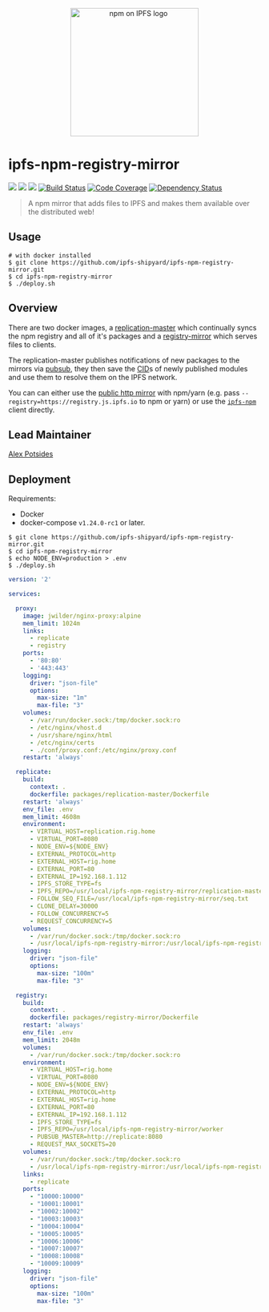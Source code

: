 <p align="center">
  <img src="https://github.com/ipfs-shipyard/ipfs-npm-registry-mirror/raw/master/img/npm-on-ipfs.svg?sanitize=true" alt="npm on IPFS logo" width="256" />
</p>

# ipfs-npm-registry-mirror

[![](https://img.shields.io/badge/made%20by-Protocol%20Labs-blue.svg?style=flat-square)](https://protocol.ai)
[![](https://img.shields.io/badge/project-IPFS-blue.svg?style=flat-square)](http://ipfs.io/)
[![](https://img.shields.io/badge/freenode-%23ipfs-blue.svg?style=flat-square)](http://webchat.freenode.net/?channels=%23ipfs)
[![Build Status](https://flat.badgen.net/travis/ipfs-shipyard/ipfs-npm-registry-mirror)](https://travis-ci.com/ipfs-shipyard/ipfs-npm-registry-mirror)
[![Code Coverage](https://codecov.io/gh/ipfs-shipyard/ipfs-npm-registry-mirror/branch/master/graph/badge.svg)](https://codecov.io/gh/ipfs-shipyard/ipfs-npm-registry-mirror)
[![Dependency Status](https://david-dm.org/ipfs-shipyard/ipfs-npm-registry-mirror.svg?style=flat-square)](https://david-dm.org/ipfs-shipyard/ipfs-npm-registry-mirror)

> A npm mirror that adds files to IPFS and makes them available over the distributed web!

## Usage

```console
# with docker installed
$ git clone https://github.com/ipfs-shipyard/ipfs-npm-registry-mirror.git
$ cd ipfs-npm-registry-mirror
$ ./deploy.sh
```

## Overview

There are two docker images, a [replication-master](./packages/replication-master/README.md) which continually syncs the npm registry and all of it's packages and a [registry-mirror](./packages/registry-mirror/README.md) which serves files to clients.

The replication-master publishes notifications of new packages to the mirrors via [pubsub](https://ipfs.io/blog/25-pubsub/), they then save the [CID](https://www.npmjs.com/package/cids)s of newly published modules and use them to resolve them on the IPFS network.

You can can either use the [public http mirror](https://registry.js.ipfs.io) with npm/yarn (e.g. pass `--registry=https://registry.js.ipfs.io` to npm or yarn) or use the [`ipfs-npm`](https://www.npmjs.com/package/ipfs-npm) client directly.

## Lead Maintainer

[Alex Potsides](https://github.com/achingbrain)


## Deployment

Requirements:

* Docker
* docker-compose `v1.24.0-rc1` or later.

```
$ git clone https://github.com/ipfs-shipyard/ipfs-npm-registry-mirror.git
$ cd ipfs-npm-registry-mirror
$ echo NODE_ENV=production > .env
$ ./deploy.sh
```


```yml
version: '2'

services:

  proxy:
    image: jwilder/nginx-proxy:alpine
    mem_limit: 1024m
    links:
      - replicate
      - registry
    ports:
      - '80:80'
      - '443:443'
    logging:
      driver: "json-file"
      options:
        max-size: "1m"
        max-file: "3"
    volumes:
      - /var/run/docker.sock:/tmp/docker.sock:ro
      - /etc/nginx/vhost.d
      - /usr/share/nginx/html
      - /etc/nginx/certs
      - ./conf/proxy.conf:/etc/nginx/proxy.conf
    restart: 'always'

  replicate:
    build:
      context: .
      dockerfile: packages/replication-master/Dockerfile
    restart: 'always'
    env_file: .env
    mem_limit: 4608m
    environment:
      - VIRTUAL_HOST=replication.rig.home
      - VIRTUAL_PORT=8080
      - NODE_ENV=${NODE_ENV}
      - EXTERNAL_PROTOCOL=http
      - EXTERNAL_HOST=rig.home
      - EXTERNAL_PORT=80
      - EXTERNAL_IP=192.168.1.112
      - IPFS_STORE_TYPE=fs
      - IPFS_REPO=/usr/local/ipfs-npm-registry-mirror/replication-master
      - FOLLOW_SEQ_FILE=/usr/local/ipfs-npm-registry-mirror/seq.txt
      - CLONE_DELAY=30000
      - FOLLOW_CONCURRENCY=5
      - REQUEST_CONCURRENCY=5
    volumes:
      - /var/run/docker.sock:/tmp/docker.sock:ro
      - /usr/local/ipfs-npm-registry-mirror:/usr/local/ipfs-npm-registry-mirror
    logging:
      driver: "json-file"
      options:
        max-size: "100m"
        max-file: "3"

  registry:
    build:
      context: .
      dockerfile: packages/registry-mirror/Dockerfile
    restart: 'always'
    env_file: .env
    mem_limit: 2048m
    volumes:
      - /var/run/docker.sock:/tmp/docker.sock:ro
    environment:
      - VIRTUAL_HOST=rig.home
      - VIRTUAL_PORT=8080
      - NODE_ENV=${NODE_ENV}
      - EXTERNAL_PROTOCOL=http
      - EXTERNAL_HOST=rig.home
      - EXTERNAL_PORT=80
      - EXTERNAL_IP=192.168.1.112
      - IPFS_STORE_TYPE=fs
      - IPFS_REPO=/usr/local/ipfs-npm-registry-mirror/worker
      - PUBSUB_MASTER=http://replicate:8080
      - REQUEST_MAX_SOCKETS=20
    volumes:
      - /var/run/docker.sock:/tmp/docker.sock:ro
      - /usr/local/ipfs-npm-registry-mirror:/usr/local/ipfs-npm-registry-mirror
    links:
      - replicate
    ports:
      - "10000:10000"
      - "10001:10001"
      - "10002:10002"
      - "10003:10003"
      - "10004:10004"
      - "10005:10005"
      - "10006:10006"
      - "10007:10007"
      - "10008:10008"
      - "10009:10009"
    logging:
      driver: "json-file"
      options:
        max-size: "100m"
        max-file: "3"
```